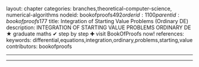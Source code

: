 layout: chapter
categories: branches,theoretical-computer-science, numerical-algorithms
nodeid: bookofproofs$492
orderid: 1100
parentid: bookofproofs$177
title: Integration of Starting Value Problems (Ordinary DE)
description: INTEGRATION OF STARTING VALUE PROBLEMS ORDINARY DE &#9733; graduate maths &#10004; step by step &#10010; visit BookOfProofs now!
references: 
keywords: differential,equations,integration,ordinary,problems,starting,value
contributors: bookofproofs

---


---


